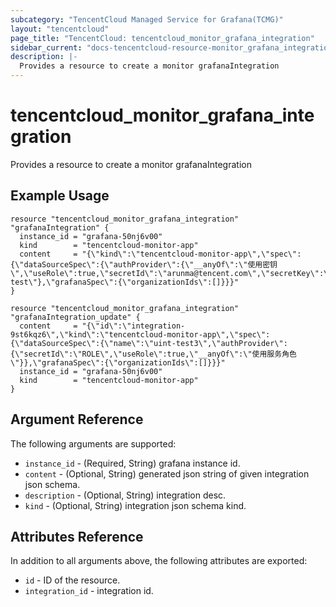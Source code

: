 ```yaml
---
subcategory: "TencentCloud Managed Service for Grafana(TCMG)"
layout: "tencentcloud"
page_title: "TencentCloud: tencentcloud_monitor_grafana_integration"
sidebar_current: "docs-tencentcloud-resource-monitor_grafana_integration"
description: |-
  Provides a resource to create a monitor grafanaIntegration
---
```


# tencentcloud_monitor_grafana_integration

Provides a resource to create a monitor grafanaIntegration

## Example Usage

```hcl
resource "tencentcloud_monitor_grafana_integration" "grafanaIntegration" {
  instance_id = "grafana-50nj6v00"
  kind        = "tencentcloud-monitor-app"
  content     = "{\"kind\":\"tencentcloud-monitor-app\",\"spec\":{\"dataSourceSpec\":{\"authProvider\":{\"__anyOf\":\"使用密钥\",\"useRole\":true,\"secretId\":\"arunma@tencent.com\",\"secretKey\":\"12345678\"},\"name\":\"uint-test\"},\"grafanaSpec\":{\"organizationIds\":[]}}}"
}

resource "tencentcloud_monitor_grafana_integration" "grafanaIntegration_update" {
  content     = "{\"id\":\"integration-9st6kqz6\",\"kind\":\"tencentcloud-monitor-app\",\"spec\":{\"dataSourceSpec\":{\"name\":\"uint-test3\",\"authProvider\":{\"secretId\":\"ROLE\",\"useRole\":true,\"__anyOf\":\"使用服务角色\"}},\"grafanaSpec\":{\"organizationIds\":[]}}}"
  instance_id = "grafana-50nj6v00"
  kind        = "tencentcloud-monitor-app"
}
```

## Argument Reference

The following arguments are supported:

* `instance_id` - (Required, String) grafana instance id.
* `content` - (Optional, String) generated json string of given integration json schema.
* `description` - (Optional, String) integration desc.
* `kind` - (Optional, String) integration json schema kind.

## Attributes Reference

In addition to all arguments above, the following attributes are exported:

* `id` - ID of the resource.
* `integration_id` - integration id.


